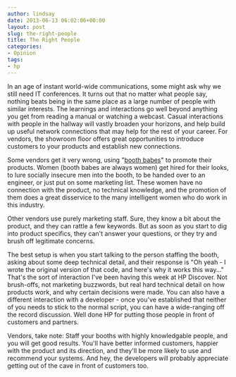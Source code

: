 ```yaml
---
author: lindsay
date: 2013-06-13 06:02:06+00:00
layout: post
slug: the-right-people
title: The Right People
categories:
- Opinion
tags:
- hp
---
```


In an age of instant world-wide communications, some might ask why we still need IT conferences. It turns out that no matter what people say, nothing beats being in the same place as a large number of people with similar interests. The learnings and interactions go well beyond anything you get from reading a manual or watching a webcast. Casual interactions with people in the hallway will vastly broaden your horizons, and help build up useful network connections that may help for the rest of your career. For vendors, the showroom floor offers great opportunities to introduce customers to your products and establish new connections.

Some vendors get it very wrong, using "[booth babes](http://en.wikipedia.org/wiki/Promotional_model)" to promote their products. Women (booth babes are always women) get hired for their looks, to lure socially insecure men into the booth, to be handed over to an engineer, or just put on some marketing list. These women have no connection with the product, no technical knowledge, and the promotion of them does a great disservice to the many intelligent women who do work in this industry.

Other vendors use purely marketing staff. Sure, they know a bit about the product, and they can rattle a few keywords. But as soon as you start to dig into product specifics, they can't answer your questions, or they try and brush off legitimate concerns.

The best setup is when you start talking to the person staffing the booth, asking about some deep technical detail, and their response is "Oh yeah - I wrote the original version of that code, and here's why it works this way..." That's the sort of interaction I've been having this week at HP Discover. Not brush-offs, not marketing buzzwords, but real hard technical detail on how products work, and why certain decisions were made. You can also have a different interaction with a developer - once you've established that neither of you needs to stick to the normal script, you can have a wide-ranging off the record discussion. Well done HP for putting those people in front of customers and partners.

Vendors, take note: Staff your booths with highly knowledgable people, and you will get good results. You'll have better informed customers, happier with the product and its direction, and they'll be more likely to use and recommend your systems. And hey, the developers will probably appreciate getting out of the cave in front of customers too.
